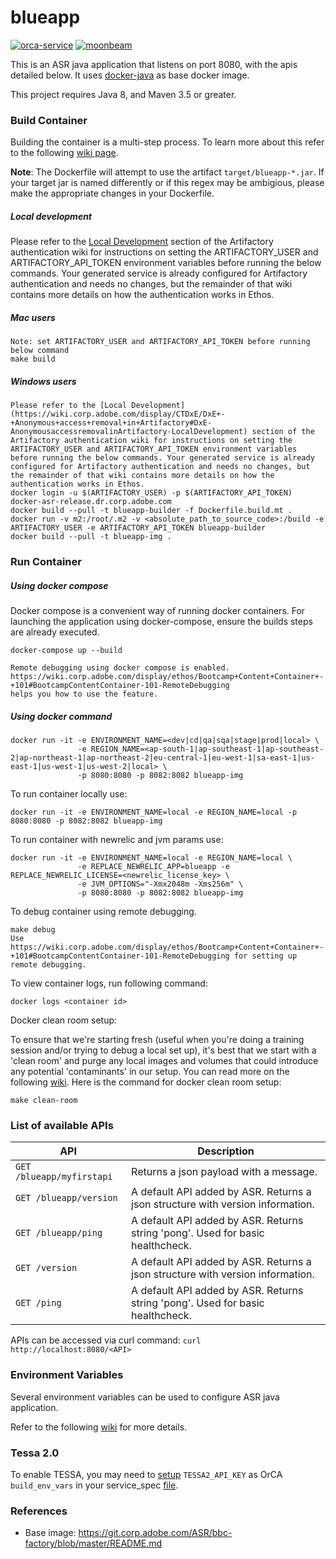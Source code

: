 # blueapp

[![orca-service](https://img.shields.io/badge/orca-service-blue.svg?style=flat)](https://orca.ethos.corp.adobe.com/services)
[![moonbeam](https://img.shields.io/badge/ethos-moonbeam-yellow.svg?style=flat)](https://moonbeam.ethos.corp.adobe.com/dc/blueapp)

This is an ASR java application that listens on port 8080, with the apis detailed below. It uses [docker-java](https://git.corp.adobe.com/ASR/docker-java) as base docker image.

This project requires Java 8, and Maven 3.5 or greater.

### Build Container

Building the container is a multi-step process. To learn more about this refer to the following [wiki page](https://wiki.corp.adobe.com/display/CTDxE/make+build+target).

**Note**: The Dockerfile will attempt to use the artifact `target/blueapp-*.jar`. If your target jar is named differently or if this regex may be ambigious, please make the appropriate changes in your Dockerfile.

##### Local development

Please refer to the [Local Development](https://wiki.corp.adobe.com/display/CTDxE/DxE+-+Anonymous+access+removal+in+Artifactory#DxE-AnonymousaccessremovalinArtifactory-LocalDevelopment) section of the Artifactory authentication wiki for instructions on setting the ARTIFACTORY_USER and ARTIFACTORY_API_TOKEN environment variables before running the below commands. Your generated service is already configured for Artifactory authentication and needs no changes, but the remainder of that wiki contains more details on how the authentication works in Ethos.

##### Mac users

```
Note: set ARTIFACTORY_USER and ARTIFACTORY_API_TOKEN before running below command
make build
```

##### Windows users

```
Please refer to the [Local Development](https://wiki.corp.adobe.com/display/CTDxE/DxE+-+Anonymous+access+removal+in+Artifactory#DxE-AnonymousaccessremovalinArtifactory-LocalDevelopment) section of the Artifactory authentication wiki for instructions on setting the ARTIFACTORY_USER and ARTIFACTORY_API_TOKEN environment variables before running the below commands. Your generated service is already configured for Artifactory authentication and needs no changes, but the remainder of that wiki contains more details on how the authentication works in Ethos.
docker login -u $(ARTIFACTORY_USER) -p $(ARTIFACTORY_API_TOKEN) docker-asr-release.dr.corp.adobe.com
docker build --pull -t blueapp-builder -f Dockerfile.build.mt .
docker run -v m2:/root/.m2 -v <absolute_path_to_source_code>:/build -e ARTIFACTORY_USER -e ARTIFACTORY_API_TOKEN blueapp-builder
docker build --pull -t blueapp-img .
```

### Run Container

##### Using docker compose

Docker compose is a convenient way of running docker containers. For launching the application using docker-compose, ensure the builds steps are already executed.

```
docker-compose up --build

Remote debugging using docker compose is enabled. https://wiki.corp.adobe.com/display/ethos/Bootcamp+Content+Container+-+101#BootcampContentContainer-101-RemoteDebugging
helps you how to use the feature.
```

##### Using docker command

```
docker run -it -e ENVIRONMENT_NAME=<dev|cd|qa|sqa|stage|prod|local> \
               -e REGION_NAME=<ap-south-1|ap-southeast-1|ap-southeast-2|ap-northeast-1|ap-northeast-2|eu-central-1|eu-west-1|sa-east-1|us-east-1|us-west-1|us-west-2|local> \
               -p 8080:8080 -p 8082:8082 blueapp-img
```

To run container locally use:

```
docker run -it -e ENVIRONMENT_NAME=local -e REGION_NAME=local -p 8080:8080 -p 8082:8082 blueapp-img
```

To run container with newrelic and jvm params use:

```
docker run -it -e ENVIRONMENT_NAME=local -e REGION_NAME=local \
               -e REPLACE_NEWRELIC_APP=blueapp -e REPLACE_NEWRELIC_LICENSE=<newrelic_license_key> \
               -e JVM_OPTIONS="-Xmx2048m -Xms256m" \
               -p 8080:8080 -p 8082:8082 blueapp-img
```

To debug container using remote debugging.

```
make debug
Use https://wiki.corp.adobe.com/display/ethos/Bootcamp+Content+Container+-+101#BootcampContentContainer-101-RemoteDebugging for setting up remote debugging.
```

To view container logs, run following command:

```
docker logs <container id>
```

Docker clean room setup:

To ensure that we're starting fresh (useful when you're doing a training session and/or trying to debug a local set up), it's best that we start with a 'clean room' and purge any local images and volumes that could introduce any potential 'contaminants' in our setup. You can read more on the following [wiki](https://wiki.corp.adobe.com/x/khu5TQ). Here is the command for docker clean room setup:

```
make clean-room
```

### List of available APIs

API | Description
--- | ---
`GET /blueapp/myfirstapi` | Returns a json payload with a message.
`GET /blueapp/version` | A default API added by ASR. Returns a json structure with version information.
`GET /blueapp/ping` | A default API added by ASR. Returns string 'pong'. Used for basic healthcheck.
`GET /version` | A default API added by ASR. Returns a json structure with version information.
`GET /ping` | A default API added by ASR. Returns string 'pong'. Used for basic healthcheck.


APIs can be accessed via curl command: `curl http://localhost:8080/<API>`






### Environment Variables


Several environment variables can be used to configure ASR java application.

Refer to the following [wiki](https://wiki.corp.adobe.com/display/CTDxE/docker-java) for more details.

### Tessa 2.0

To enable TESSA, you may need to [setup](https://git.corp.adobe.com/SharedCloud/tessa-maven-plugin#plugin-execution) `TESSA2_API_KEY` as OrCA `build_env_vars` in your service_spec [file](https://git.corp.adobe.com/adobe-platform/service-spec/blob/45dec163fd4b0d8694714dcd675d37d524b9a67a/spec.yaml#L140).

### References

  * Base image: https://git.corp.adobe.com/ASR/bbc-factory/blob/master/README.md
